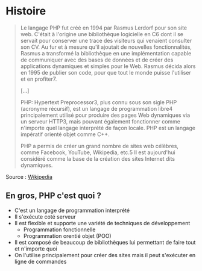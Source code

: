 # Histoire

> Le langage PHP fut créé en 1994 par Rasmus Lerdorf pour son site web. C'était à l'origine une bibliothèque logicielle en C6 dont il se servait pour conserver une trace des visiteurs qui venaient consulter son CV. Au fur et à mesure qu'il ajoutait de nouvelles fonctionnalités, Rasmus a transformé la bibliothèque en une implémentation capable de communiquer avec des bases de données et de créer des applications dynamiques et simples pour le Web. Rasmus décida alors en 1995 de publier son code, pour que tout le monde puisse l'utiliser et en profiter7.
>
> [...]
>
> PHP: Hypertext Preprocessor3, plus connu sous son sigle PHP (acronyme récursif), est un langage de programmation libre4 principalement utilisé pour produire des pages Web dynamiques via un serveur HTTP3, mais pouvant également fonctionner comme n'importe quel langage interprété de façon locale. PHP est un langage impératif orienté objet comme C++.
>
>PHP a permis de créer un grand nombre de sites web célèbres, comme Facebook, YouTube, Wikipedia, etc.5 Il est aujourd'hui considéré comme la base de la création des sites Internet dits dynamiques.

Source : [Wikipedia](https://fr.wikipedia.org/wiki/PHP)

## En gros, PHP c'est quoi ?

- C'est un langage de programmation interprété
- Il s'exécute coté serveur
- Il est flexible et supporte une variété de techniques de développement
    - Programmation fonctionnelle
    - Programmation orentié objet (POO)
- Il est composé de beaucoup de bibliothèques lui permettant de faire tout et n'importe quoi
- On l'utilise principalement pour créer des sites mais il peut s'exécuter en ligne de commandes

